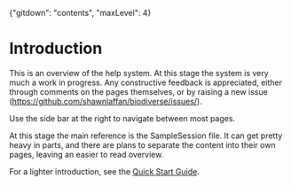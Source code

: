 {"gitdown": "contents", "maxLevel": 4}

# Introduction #

This is an overview of the help system.  At this stage the system is very much a work in progress.  Any constructive feedback is appreciated, either through comments on the pages themselves, or by raising a new issue (https://github.com/shawnlaffan/biodiverse/issues/).

Use the side bar at the right to navigate between most pages.

At this stage the main reference is the SampleSession file.  It can get pretty heavy in parts, and there are plans to separate the content into their own pages, leaving an easier to read overview.

For a lighter introduction, see the [Quick Start Guide](http://biodiverse.unsw.edu.au/downloads/Biodiverse_Quick_Start_Guide_0.19.pdf).